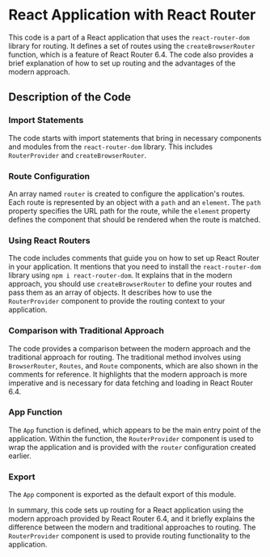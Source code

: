 # React Application with React Router

This code is a part of a React application that uses the `react-router-dom` library for routing. It defines a set of routes using the `createBrowserRouter` function, which is a feature of React Router 6.4. The code also provides a brief explanation of how to set up routing and the advantages of the modern approach.

## Description of the Code

### Import Statements

The code starts with import statements that bring in necessary components and modules from the `react-router-dom` library. This includes `RouterProvider` and `createBrowserRouter`.

### Route Configuration

An array named `router` is created to configure the application's routes. Each route is represented by an object with a `path` and an `element`. The `path` property specifies the URL path for the route, while the `element` property defines the component that should be rendered when the route is matched.

### Using React Routers

The code includes comments that guide you on how to set up React Router in your application. It mentions that you need to install the `react-router-dom` library using `npm i react-router-dom`. It explains that in the modern approach, you should use `createBrowserRouter` to define your routes and pass them as an array of objects. It describes how to use the `RouterProvider` component to provide the routing context to your application.

### Comparison with Traditional Approach

The code provides a comparison between the modern approach and the traditional approach for routing. The traditional method involves using `BrowserRouter`, `Routes`, and `Route` components, which are also shown in the comments for reference. It highlights that the modern approach is more imperative and is necessary for data fetching and loading in React Router 6.4.

### App Function

The `App` function is defined, which appears to be the main entry point of the application. Within the function, the `RouterProvider` component is used to wrap the application and is provided with the `router` configuration created earlier.

### Export

The `App` component is exported as the default export of this module.

In summary, this code sets up routing for a React application using the modern approach provided by React Router 6.4, and it briefly explains the difference between the modern and traditional approaches to routing. The `RouterProvider` component is used to provide routing functionality to the application.

